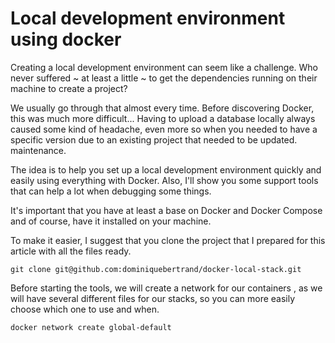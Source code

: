 # Local development environment using docker

Creating a local development environment can seem like a challenge. Who never suffered ~ at least a little ~ to get the dependencies running on their machine to create a project?

We usually go through that almost every time. Before discovering Docker, this was much more difficult... Having to upload a database locally always caused some kind of headache, even more so when you needed to have a specific version due to an existing project that needed to be updated. maintenance.

The idea is to help you set up a local development environment quickly and easily using everything with Docker. Also, I'll show you some support tools that can help a lot when debugging some things.

It's important that you have at least a base on Docker and Docker Compose and of course, have it installed on your machine.

To make it easier, I suggest that you clone the project that I prepared for this article with all the files ready.


```console
git clone git@github.com:dominiquebertrand/docker-local-stack.git
```

Before starting the tools, we will create a network for our containers , as we will have several different files for our stacks, so you can more easily choose which one to use and when.

```console
docker network create global-default
```